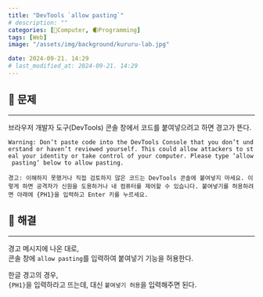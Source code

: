 ```yaml
---
title: "DevTools `allow pasting`"
# description: ""
categories: [💫Computer, 🌒Programming]
tags: [Web]
image: "/assets/img/background/kururu-lab.jpg"

date: 2024-09-21. 14:29
# last_modified_at: 2024-09-21. 14:29
---
```


## 💫 문제

---

브라우저 개발자 도구(DevTools) 콘솔 창에서 코드를 붙여넣으려고 하면 경고가 뜬다.  

`Warning: Don’t paste code into the DevTools Console that you don’t understand or haven’t reviewed yourself. This could allow attackers to steal your identity or take control of your computer. Please type ‘allow pasting’ below to allow pasting.`  

`경고: 이해하지 못했거나 직접 검토하지 않은 코드는 DevTools 콘솔에 붙여넣지 마세요. 이렇게 하면 공격자가 신원을 도용하거나 내 컴퓨터를 제어할 수 있습니다. 붙여넣기를 허용하려면 아래에 {PH1}을 입력하고 Enter 키를 누르세요.`  

## 💫 해결

---

경고 메시지에 나온 대로,  
콘솔 창에 `allow pasting`를 입력하여 붙여넣기 기능을 허용한다.  

한글 경고의 경우,  
`{PH1}`을 입력하라고 뜨는데, 대신 `붙여넣기 허용`을 입력해주면 된다.  
